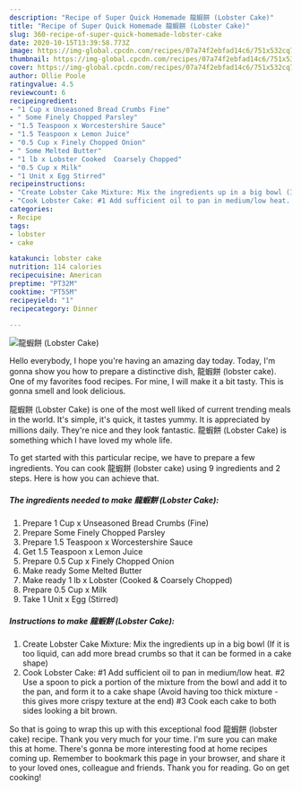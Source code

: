 ```yaml
---
description: "Recipe of Super Quick Homemade 龍蝦餅 (Lobster Cake)"
title: "Recipe of Super Quick Homemade 龍蝦餅 (Lobster Cake)"
slug: 360-recipe-of-super-quick-homemade-lobster-cake
date: 2020-10-15T13:39:58.773Z
image: https://img-global.cpcdn.com/recipes/07a74f2ebfad14c6/751x532cq70/龍蝦餅-lobster-cake-recipe-main-photo.jpg
thumbnail: https://img-global.cpcdn.com/recipes/07a74f2ebfad14c6/751x532cq70/龍蝦餅-lobster-cake-recipe-main-photo.jpg
cover: https://img-global.cpcdn.com/recipes/07a74f2ebfad14c6/751x532cq70/龍蝦餅-lobster-cake-recipe-main-photo.jpg
author: Ollie Poole
ratingvalue: 4.5
reviewcount: 6
recipeingredient:
- "1 Cup x Unseasoned Bread Crumbs Fine"
- " Some Finely Chopped Parsley"
- "1.5 Teaspoon x Worcestershire Sauce"
- "1.5 Teaspoon x Lemon Juice"
- "0.5 Cup x Finely Chopped Onion"
- " Some Melted Butter"
- "1 lb x Lobster Cooked  Coarsely Chopped"
- "0.5 Cup x Milk"
- "1 Unit x Egg Stirred"
recipeinstructions:
- "Create Lobster Cake Mixture: Mix the ingredients up in a big bowl (If it is too liquid, can add more bread crumbs so that it can be formed in a cake shape)"
- "Cook Lobster Cake: #1 Add sufficient oil to pan in medium/low heat. #2 Use a spoon to pick a portion of the mixture from the bowl and add it to the pan, and form it to a cake shape (Avoid having too thick mixture - this gives more crispy texture at the end) #3 Cook each cake to both sides looking a bit brown."
categories:
- Recipe
tags:
- lobster
- cake

katakunci: lobster cake 
nutrition: 114 calories
recipecuisine: American
preptime: "PT32M"
cooktime: "PT55M"
recipeyield: "1"
recipecategory: Dinner

---
```



![龍蝦餅 (Lobster Cake)](https://img-global.cpcdn.com/recipes/07a74f2ebfad14c6/751x532cq70/龍蝦餅-lobster-cake-recipe-main-photo.jpg)

Hello everybody, I hope you're having an amazing day today. Today, I'm gonna show you how to prepare a distinctive dish, 龍蝦餅 (lobster cake). One of my favorites food recipes. For mine, I will make it a bit tasty. This is gonna smell and look delicious.



龍蝦餅 (Lobster Cake) is one of the most well liked of current trending meals in the world. It's simple, it's quick, it tastes yummy. It is appreciated by millions daily. They're nice and they look fantastic. 龍蝦餅 (Lobster Cake) is something which I have loved my whole life.


To get started with this particular recipe, we have to prepare a few ingredients. You can cook 龍蝦餅 (lobster cake) using 9 ingredients and 2 steps. Here is how you can achieve that.

<!--inarticleads1-->

##### The ingredients needed to make 龍蝦餅 (Lobster Cake):

1. Prepare 1 Cup x Unseasoned Bread Crumbs (Fine)
1. Prepare  Some Finely Chopped Parsley
1. Prepare 1.5 Teaspoon x Worcestershire Sauce
1. Get 1.5 Teaspoon x Lemon Juice
1. Prepare 0.5 Cup x Finely Chopped Onion
1. Make ready  Some Melted Butter
1. Make ready 1 lb x Lobster (Cooked &amp; Coarsely Chopped)
1. Prepare 0.5 Cup x Milk
1. Take 1 Unit x Egg (Stirred)




<!--inarticleads2-->

##### Instructions to make 龍蝦餅 (Lobster Cake):

1. Create Lobster Cake Mixture: Mix the ingredients up in a big bowl (If it is too liquid, can add more bread crumbs so that it can be formed in a cake shape)
1. Cook Lobster Cake: #1 Add sufficient oil to pan in medium/low heat. #2 Use a spoon to pick a portion of the mixture from the bowl and add it to the pan, and form it to a cake shape (Avoid having too thick mixture - this gives more crispy texture at the end) #3 Cook each cake to both sides looking a bit brown.




So that is going to wrap this up with this exceptional food 龍蝦餅 (lobster cake) recipe. Thank you very much for your time. I'm sure you can make this at home. There's gonna be more interesting food at home recipes coming up. Remember to bookmark this page in your browser, and share it to your loved ones, colleague and friends. Thank you for reading. Go on get cooking!

